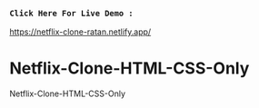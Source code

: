 ### `Click Here For Live Demo : `

https://netflix-clone-ratan.netlify.app/

# Netflix-Clone-HTML-CSS-Only
Netflix-Clone-HTML-CSS-Only
